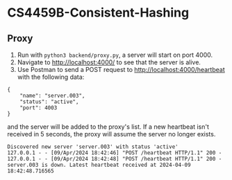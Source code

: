# CS4459B-Consistent-Hashing

## Proxy
1. Run with `python3 backend/proxy.py`, a server will start on port 4000.
2. Navigate to [http://localhost:4000/](http://localhost:4000/) to see that the server is alive.
3. Use Postman to send a POST request to [http://localhost:4000/heartbeat](http://localhost:4000/heartbeat) with the following data:
```
{
    "name": "server.003",
    "status": "active",
    "port": 4003
}
```
and the server will be added to the proxy's list. If a new heartbeat isn't received in 5 seconds, the proxy will assume the server no longer exists.
```
Discovered new server 'server.003' with status 'active'
127.0.0.1 - - [09/Apr/2024 18:42:46] "POST /heartbeat HTTP/1.1" 200 -
127.0.0.1 - - [09/Apr/2024 18:42:48] "POST /heartbeat HTTP/1.1" 200 -
server.003 is down. Latest heartbeat received at 2024-04-09 18:42:48.716565
```